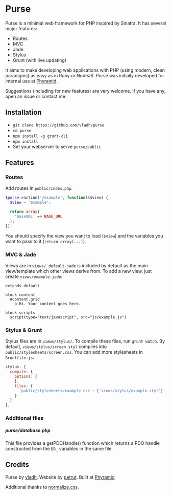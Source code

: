 Purse
============================

Purse is a minimal web framework for PHP inspired by Sinatra. It has several major features:
* Routes
* MVC
* Jade
* Stylus
* Grunt (with live updating)

It aims to make developing web applications with PHP (using modern, clean paradigms) as easy as in Ruby or NodeJS. Purse was initially developed for internal use at [Phyramid](http://phyramid.com).

Suggestions (including for new features) are very welcome. If you have any, open an issue or contact me.

## Installation
* `git clone https://github.com/vladh/purse`
* `cd purse`
* `npm install -g grunt-cli`
* `npm install`
* Set your webserver to serve `purse/public`

## Features

### Routes
Add routes in `public/index.php`.
```php
$purse->action('/example', function(&$view) {
  $view = 'example';

  return array(
    'baseURL' => BASE_URL
  );
});
```
You should specify the view you want to load (`$view`) and the variables you want to pass to it (`return array(...)`).

### MVC & Jade
Views are in `views/`. `default.jade` is included by default as the main view/template which other views derive from. To add a new view, just create `views/example.jade`:
```jade
extends default

block content
  #content.grid
    p Hi. Your content goes here.

block scripts
  script(type="text/javascript", src="js/example.js")
```

### Stylus & Grunt
Stylus files are in `views/stylus/`. To compile these files, run `grunt watch`. By default, `views/stylus/screen.styl` compiles into `public/stylesheets/screen.css`. You can add more stylesheets in `Gruntfile.js`:
```javascript
stylus: {
  compile: {
    options: {
    },
    files: {
      'public/stylesheets/example.css': ['views/stylus/example.styl']
    }
  }
},
```

### Additional files
##### purse/database.php
This file provides a getPDOHandle() function which returns a PDO handle constructed from the `DB_` variables in the same file.

## Credits

Purse by [vladh](http://vladh.net). Website by [petrut](http://petrutoader.com). Built at [Phyramid](http://phyramid.com)

Additional thanks to [normalize.css](http://necolas.github.io/normalize.css/).
